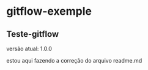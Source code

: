 # gitflow-exemple

## Teste-gitflow

versão atual: 1.0.0

estou aqui fazendo a correção do arquivo readme.md